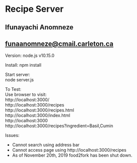 Recipe Server
=============

Ifunayachi Anomneze
--------------------
funaanomneze@cmail.carleton.ca
--------------------------------

Version: node.js v10.15.0  

Install: npm install  

Start server:  
node server.js  

To Test:  
Use browser to visit:  
http://localhost:3000/  
http://localhost:3000/recipes  
http://localhost:3000/recipes.html  
http://localhost:3000/index.html  
http://localhost:3000  
http://localhost:3000/recipes?ingredient=Basil,Cumin  

Issues:  

* Cannot search using address bar
* Cannot access page using http://localhost:3000/recipes
* As of November 20th, 2019 food2fork has been shut down.
